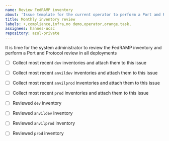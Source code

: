 ```yaml
---
name: Review FedRAMP inventory
about: 'Issue template for the current operator to perform a Port and Protocol review with system administrator'
title: Monthly inventory review
labels: +,compliance,infra,no demo,operator,orange,task,
assignees: hannes-ucsc
repository: azul-private
---
```

It is time for the system administrator to review the FedRAMP inventory and perform a Port and Protocol review in all deployments


- [ ] Collect most recent `dev` inventories and attach them to this issue
- [ ] Collect most recent `anvildev` inventories and attach them to this issue
- [ ] Collect most recent `anvilprod` inventories and attach them to this issue
- [ ] Collect most recent `prod` inventories and attach them to this issue

- [ ] Reviewed `dev` inventory
- [ ] Reviewed `anvildev` inventory
- [ ] Reviewed `anvilprod` inventory
- [ ] Reviewed `prod` inventory
